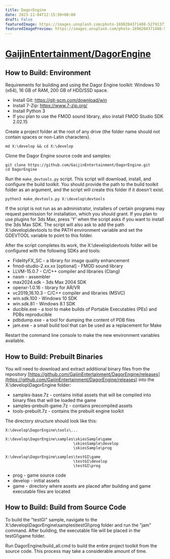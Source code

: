 ```yaml
---
title: DagorEngine
date: 2023-11-04T12:15:50+08:00
draft: False
featuredImage: https://images.unsplash.com/photo-1698204371408-52791377f30f?ixid=M3w0NjAwMjJ8MHwxfHJhbmRvbXx8fHx8fHx8fDE2OTkwNzEyODJ8&ixlib=rb-4.0.3
featuredImagePreview: https://images.unsplash.com/photo-1698204371408-52791377f30f?ixid=M3w0NjAwMjJ8MHwxfHJhbmRvbXx8fHx8fHx8fDE2OTkwNzEyODJ8&ixlib=rb-4.0.3
---
```


# [GaijinEntertainment/DagorEngine](https://github.com/GaijinEntertainment/DagorEngine)

## How to Build: Environment
Requirements for building and using the Dagor Engine toolkit: Windows 10 (x64), 16 GB of RAM, 200 GB of HDD/SSD space.

* Install Git: https://git-scm.com/download/win
* Install 7-Zip: https://www.7-zip.org/
* Install Python 3
* If you plan to use the FMOD sound library, also install FMOD Studio SDK 2.02.15

Create a project folder at the root of any drive (the folder name should not contain spaces or non-Latin characters).
```
md X:\develop && cd X:\develop
```

Clone the Dagor Engine source code and samples:
```
git clone https://github.com/GaijinEntertainment/DagorEngine.git
cd DagorEngine
```

Run the `make_devtools.py` script. This script will download, install, and configure the build toolkit. You should provide the path to the build toolkit folder as an argument, and the script will create this folder if it doesn't exist.

```
python3 make_devtools.py X:\develop\devtools
```

If the script is not run as an administrator, installers of certain programs may request permission for installation, which you should grant. If you plan to use plugins for 3ds Max, press 'Y' when the script asks if you want to install the 3ds Max SDK. The script will also ask to add the path X:\develop\devtools to the PATH environment variable and set the GDEVTOOL variable to point to this folder.

After the script completes its work, the X:\develop\devtools folder will be configured with the following SDKs and tools:

* FidelityFX_SC - a library for image quality enhancement
* fmod-studio-2.xx.xx [optional] - FMOD sound library
* LLVM-15.0.7 - C/C++ compiler and libraries (Clang)
* nasm - assembler
* max2024.sdk - 3ds Max 2004 SDK
* openxr-1.0.16 - library for AR/VR
* vc2019_16.10.3 - C/C++ compiler and libraries (MSVC)
* win.sdk.100 - Windows 10 SDK
* win.sdk.81 - Windows 8.1 SDK
* ducible.exe - a tool to make builds of Portable Executables (PEs) and PDBs reproducible
* pdbdump.exe - a tool for dumping the content of PDB files
* jam.exe - a small build tool that can be used as a replacement for Make

Restart the command line console to make the new environment variables available.

## How to Build: Prebuilt Binaries

You will need to download and extract additional binary files from the repository [https://github.com/GaijinEntertainment/DagorEngine/releases](https://github.com/GaijinEntertainment/DagorEngine/releases) into the X:\develop\DagorEngine folder:

* samples-base.7z - contains initial assets that will be compiled into binary files that will be loaded the game
* samples-prebuilt-game.7z - contains precompiled assets
* tools-prebuilt.7z - contains the prebuilt engine toolkit

The directory structure should look like this:
```
X:\develop\DagorEngine\tools\...

X:\develop\DagorEngine\samples\skiesSample\game
                              \skiesSample\develop
                              \skiesSample\prog

X:\develop\DagorEngine\samples\testGI\game
                              \testGI\develop
                              \testGI\prog
```

* prog - game source code
* develop - initial assets
* game - directory where assets are placed after building and game executable files are located

## How to Build: Build from Source Code

To build the "testGI" sample, navigate to the X:\develop\DagorEngine\samples\testGI\prog folder and run the "jam" command. After building, the executable file will be placed in the testGI\game folder.

Run DagorEngine/build_all.cmd to build the entire project toolkit from the source code. This process may take a considerable amount of time.

